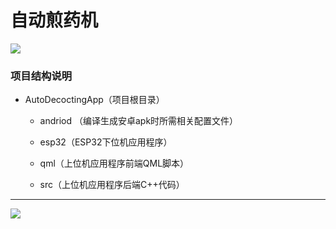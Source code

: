 # 自动煎药机

![](./icon128x.jpg)

### 项目结构说明

- AutoDecoctingApp（项目根目录）
  
  - andriod （编译生成安卓apk时所需相关配置文件）
  
  - esp32（ESP32下位机应用程序）
  
  - qml（上位机应用程序前端QML脚本）
  
  - src（上位机应用程序后端C++代码）



___ _

![](./doc/AppImg.jpg)
